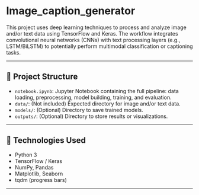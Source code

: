 # Image_caption_generator

This project uses deep learning techniques to process and analyze image and/or text data using TensorFlow and Keras. The workflow integrates convolutional neural networks (CNNs) with text processing layers (e.g., LSTM/BiLSTM) to potentially perform multimodal classification or captioning tasks.

---

## 📂 Project Structure

- `notebook.ipynb`: Jupyter Notebook containing the full pipeline: data loading, preprocessing, model building, training, and evaluation.
- `data/`: (Not included) Expected directory for image and/or text data.
- `models/`: (Optional) Directory to save trained models.
- `outputs/`: (Optional) Directory to store results or visualizations.

---

## 🔧 Technologies Used

- Python 3
- TensorFlow / Keras
- NumPy, Pandas
- Matplotlib, Seaborn
- tqdm (progress bars)

---
